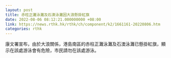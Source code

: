 ```yaml
---
layout: post
title: 赤柱正灘泳灘及石澳泳灘因大浪懸掛紅旗
date: 2022-08-06 08:12:21.000000000 +08:00
link: https://news.rthk.hk/rthk/ch/component/k2/1661161-20220806.htm
categories: rthk
---
```


康文署宣布，由於大浪關係，港島南區的赤柱正灘泳灘及石澳泳灘已懸掛紅旗，顯示在該處游泳會有危險，市民請勿在該處游泳。
